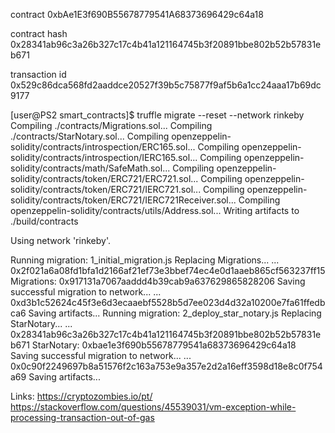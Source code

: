 contract 
0xbAe1E3f690B55678779541A68373696429c64a18

contract hash
0x28341ab96c3a26b327c17c4b41a121164745b3f20891bbe802b52b57831eb671 

transaction id
0x529c86dca568fd2aaddce20527f39b5c75877f9af5b6a1cc24aaa17b69dc9177 

[user@PS2 smart_contracts]$ truffle migrate --reset --network rinkeby
Compiling ./contracts/Migrations.sol...
Compiling ./contracts/StarNotary.sol...
Compiling openzeppelin-solidity/contracts/introspection/ERC165.sol...
Compiling openzeppelin-solidity/contracts/introspection/IERC165.sol...
Compiling openzeppelin-solidity/contracts/math/SafeMath.sol...
Compiling openzeppelin-solidity/contracts/token/ERC721/ERC721.sol...
Compiling openzeppelin-solidity/contracts/token/ERC721/IERC721.sol...
Compiling openzeppelin-solidity/contracts/token/ERC721/IERC721Receiver.sol...
Compiling openzeppelin-solidity/contracts/utils/Address.sol...
Writing artifacts to ./build/contracts

Using network 'rinkeby'.

Running migration: 1_initial_migration.js
  Replacing Migrations...
  ... 0x2f021a6a08fd1bfa1d2166af21ef73e3bbef74ec4e0d1aaeb865cf563237ff15
  Migrations: 0x917131a7067aaddd4b39cab9a637629865828206
Saving successful migration to network...
  ... 0xd3b1c52624c45f3e6d3ecaaebf5528b5d7ee023d4d32a10200e7fa61ffedbca6
Saving artifacts...
Running migration: 2_deploy_star_notary.js
  Replacing StarNotary...
  ... 0x28341ab96c3a26b327c17c4b41a121164745b3f20891bbe802b52b57831eb671
  StarNotary: 0xbae1e3f690b55678779541a68373696429c64a18
Saving successful migration to network...
  ... 0x0c90f2249697b8a51576f2c163a753e9a357e2d2a16eff3598d18e8c0f754a69
Saving artifacts...


Links:
https://cryptozombies.io/pt/
https://stackoverflow.com/questions/45539031/vm-exception-while-processing-transaction-out-of-gas
